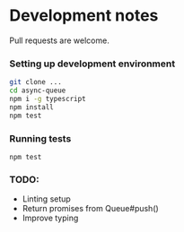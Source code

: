# Development notes

Pull requests are welcome.

### Setting up development environment
```bash
git clone ...
cd async-queue
npm i -g typescript
npm install
npm test
```

### Running tests
`npm test`

### TODO:
- Linting setup
- Return promises from Queue#push()
- Improve typing
